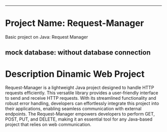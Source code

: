 --------------------------------------------------------------
# Project Name: Request-Manager
Basic project on Java:  Request Manager

mock database: without database connection
--------------------------------------------------------------
# Description Dinamic Web Project
Request-Manager is a lightweight Java project designed to handle HTTP requests efficiently. This versatile library provides a user-friendly interface to send and receive HTTP requests. With its streamlined functionality and robust error handling, developers can effortlessly integrate this project into their applications, enabling seamless communication with external endpoints. The Request-Manager empowers developers to perform GET, POST, PUT, and DELETE, making it an essential tool for any Java-based project that relies on web communication. 
